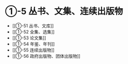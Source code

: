 # ①-5 丛书、文集、连续出版物

- [[①-51 丛书、文库]]
- [[①-52 全集、选集]]
- [[①-53 论文集]]
- [[①-54 年鉴、年刊]]
- [[①-55 连续出版物]]
- [[①-56 政府出版物、团体出版物]]
